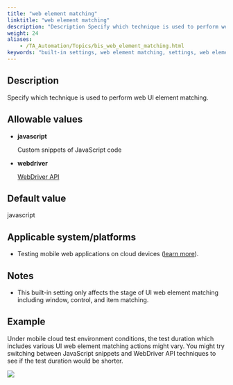 ```yaml
--- 
title: "web element matching"
linktitle: "web element matching"
description: "Description Specify which technique is used to perform web UI element matching . Allowable values javascript Custom snippets of JavaScript code webdriver WebDriver API Default value javascript ..."
weight: 24
aliases: 
    - /TA_Automation/Topics/bis_web_element_matching.html
keywords: "built-in settings, web element matching, settings, web element matching (settings), web element matching, specify which technique to match web UI elements, select which technique to perform web UI element matching, select technique to match web elements, choose technique to match web elements"
---
```


## Description

Specify which technique is used to perform web UI element matching.

## Allowable values

-   **javascript**

    Custom snippets of JavaScript code

-   **webdriver**

    [WebDriver API](https://www.w3.org/TR/2013/WD-webdriver-20130117/)


## Default value

javascript

## Applicable system/platforms

-   Testing mobile web applications on cloud devices \([learn more](/TA_Automation/Topics/aut_app_cloud_testing.html)\).

## Notes

-   This built-in setting only affects the stage of UI web element matching including window, control, and item matching.

## Example

Under mobile cloud test environment conditions, the test duration which includes various UI web element matching actions might vary. You might try switching between JavaScript snippets and WebDriver API techniques to see if the test duration would be shorter.

![](/images/TA_Automation/Images/bis_web_element_matching_pmg.png)




